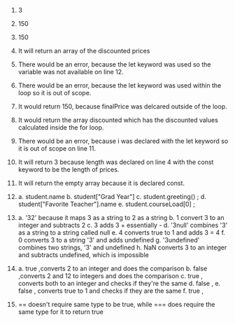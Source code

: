 1. 3
2. 150
3. 150 
4. It will return an array of the discounted prices
5. There would be an error, because the let keyword was used so the variable was not available on line 12.
6. There would be an error, because the let keyword was used within the loop so it is out of scope. 
7. It would return 150, because finalPrice was delcared outside of the loop. 
8. It would return the array discounted which has the discounted values calculated inside the for loop. 
9. There would be an error, because i was declared with the let keyword so it is out of scope on line 11. 
10. It will return 3 because length was declared on line 4 with the const keyword to be the length of prices. 
11. It will return the empty array because it is declared const. 

12. a. student.name
    b. student["Grad Year"]
    c. student.greeting() ; 
    d. student["Favorite Teacher"].name 
    e. student.courseLoad[0] ; 

13. a. '32'  because it maps 3 as a string to 2 as a string
    b. 1  convert 3 to an integer and subtracts 2
    c. 3 adds 3 + essentially -
    d. '3null' combines '3' as a string to a string called null
    e. 4  converts true to 1 and adds 3 = 4 
    f. 0  converts 3 to a string '3' and adds undefined
    g. '3undefined' combines two strings, '3' and undefined
    h. NaN converts 3 to an integer and subtracts undefined, which is impossible
    
14. a. true ,converts 2 to an integer and does the comparison
    b. false ,converts 2 and 12 to integers and does the comparison
    c. true  , converts both to an integer and checks if they're the same
    d. false , 
    e. false , converts true to 1 and checks if they are the same
    f. true  , 
    
15. == doesn't require same type to be true, while === does require the same type for it to return true

